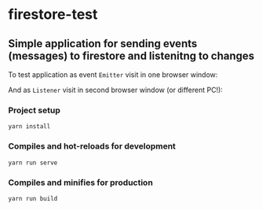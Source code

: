 # firestore-test

## Simple application for sending events (messages) to firestore and listenitng to changes

To test application as event `Emitter` visit in one browser window:

And as `Listener` visit in second browser window (or different PC!): 

### Project setup
```
yarn install
```

### Compiles and hot-reloads for development
```
yarn run serve
```

### Compiles and minifies for production
```
yarn run build
```
